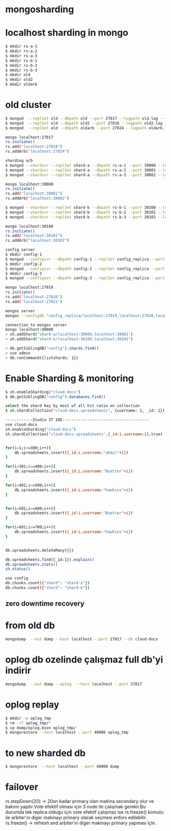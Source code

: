 # mongosharding

# localhost sharding in mongo 
```sh
$ mkdir rs-a-1
$ mkdir rs-a-2
$ mkdir rs-a-3
$ mkdir rs-b-1
$ mkdir rs-b-2
$ mkdir rs-b-3
$ mkdir old
$ mkdir old2
$ mkdir oldarb
```
# old cluster
```sh
$ mongod  --replSet old --dbpath old --port 27017 --logpath old.log --fork
$ mongod  --replSet old --dbpath old2 --port 27018 --logpath old2.log --fork
$ mongod  --replSet old --dbpath oldarb --port 27024 --logpath oldarb.log --fork

mongo localhost:27017
rs.initiate()
rs.add("localhost:27018")
rs.addArb("localhost:27024")

sharding a/b
$ mongod --shardsvr --replSet shard-a --dbpath rs-a-1 --port 30000 --logpath rs-a-1.log --fork
$ mongod --shardsvr --replSet shard-a --dbpath rs-a-2 --port 30001 --logpath rs-a-2.log --fork
$ mongod --shardsvr --replSet shard-a --dbpath rs-a-3 --port 30002 --logpath rs-a-3.log --fork

mongo localhost:30000
rs.initiate()
rs.add("localhost:30001")
rs.addArb("localhost:30002")

$ mongod --shardsvr --replSet shard-b --dbpath rs-b-1 --port 30100 --logpath rs-b-1.log --fork
$ mongod --shardsvr --replSet shard-b --dbpath rs-b-2 --port 30101 --logpath rs-b-2.log --fork
$ mongod --shardsvr --replSet shard-b --dbpath rs-b-3 --port 30102 --logpath rs-b-3.log --fork

mongo localhost:30100
rs.initiate()
rs.add("localhost:30101")
rs.addArb("localhost:30102")

config server 
$ mkdir config-1
$ mongod --configsvr --dbpath config-1 --replSet config_replica --port 27019 --logpath config-1.log --fork
$ mkdir config-2
$ mongod --configsvr --dbpath config-2 --replSet config_replica --port 27020 --logpath config-2.log --fork
$ mkdir config-3
$ mongod --configsvr --dbpath config-3 --replSet config_replica --port 27021 --logpath config-3.log --fork

mongo localhost:27019
rs.initiate()
rs.add("localhost:27020")
rs.add("localhost:27021")

mongos server
mongos --configdb "config_replica/localhost:27019,localhost:27020,localhost:27021"  --logpath mongos.log --fork --port 40000

connection to mongos server
mongo localhost:40000
> sh.addShard("shard-a/localhost:30000,localhost:30001")
> sh.addShard("shard-b/localhost:30100,localhost:30101")

> db.getSiblingDB("config").shards.find()
> use admin
> db.runCommand({listshards: 1})
```


# Enable Sharding  & monitoring
```sh
$ sh.enableSharding("cloud-docs")
$ db.getSiblingDB("config").databases.find()

select the shard key by most of all hit ratio on collection
$ sh.shardCollection("cloud-docs.spreadsheets", {username: 1, _id: 1})
```

```sh
------------Studio 3T IDE--------------------------------------
use cloud-docs
sh.enableSharding("cloud-docs")
sh.shardCollection("cloud-docs.spreadsheets",{_id:1,username:1},true)


for(i=1;i<=300;i++){
    db.spreadsheets.insert({_id:i,username:"abdul"+i})
}

for(i=301;i<=400;i++){
    db.spreadsheets.insert({_id:i,username:"Buetter"+i})
}

for(i=401;i<=500;i++){
    db.spreadsheets.insert({_id:i,username:"hawkins"+i})
}


for(i=501;i<=600;i++){
    db.spreadsheets.insert({_id:i,username:"Buetter"+i})
}

for(i=601;i<=700;i++){
    db.spreadsheets.insert({_id:i,username:"hawkins"+i})
}


db.spreadsheets.deleteMany({})

db.spreadsheets.find({_id:1}).explain()
db.spreadsheets.stats()
sh.status()

use config
db.chunks.count({"shard": "shard-a"})
db.chunks.count({"shard": "shard-b"})

```

## zero downtime recovery

# from old db
```sh
mongodump  --out dump --host localhost --port 27017 --db cloud-docs
```
# oplog db ozelinde çalışmaz full db'yi indirir
```sh
mongodump  --out dump --oplog  --host localhost --port 27017 
```

# oplog replay

```sh
$ mkdir -p oplog_tmp
$ rm -rf oplog_tmp/*
$ cp dump/oplog.bson oplog_tmp/
$ mongorestore --host localhost --port 40000 oplog_tmp
```

# to new sharded db
```sh
$ mongorestore  --host localhost --port 40000 dump
```

# failover
rs.stepDown(20) -> 20sn kadar primary olan makina secondary olur ve bakımı yapılır.Vote efektif olması için 3 node ile çalışmak gerekir.Bu durumda tek replica oldugu için vote efektif çalışmaz ise rs.freeze() komutu ile arbiter'ın diger makinayı primary olarak seçmesi enfors edilebilir.
rs.freeze() -> refresh and arbiter'ın diger makinayı primary yapması için.

